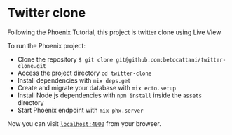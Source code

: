 # Twitter clone

Following the Phoenix Tutorial, this project is twitter clone using Live View

To run the Phoenix project:

  * Clone the repository `$ git clone git@github.com:betocattani/twitter-clone.git`
  * Access the project directory `cd twitter-clone`
  * Install dependencies with `mix deps.get`
  * Create and migrate your database with `mix ecto.setup`
  * Install Node.js dependencies with `npm install` inside the `assets` directory
  * Start Phoenix endpoint with `mix phx.server`

Now you can visit [`localhost:4000`](http://localhost:4000) from your browser.
